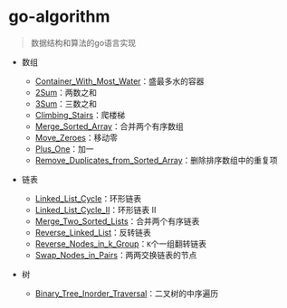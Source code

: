 # go-algorithm

> 数据结构和算法的go语言实现


* 数组
  * [Container_With_Most_Water](https://github.com/damiony/go-algorithm/blob/master/list/Container_With_Most_Water.md)：盛最多水的容器
  * [2Sum](https://github.com/damiony/go-algorithm/blob/master/list/2Sum.md)：两数之和
  * [3Sum](https://github.com/damiony/go-algorithm/blob/master/list/3Sum.md)：三数之和
  * [Climbing_Stairs](https://github.com/damiony/go-algorithm/blob/master/list/Climbing_Stairs.md)：爬楼梯
  * [Merge_Sorted_Array](https://github.com/damiony/go-algorithm/blob/master/list/Merge_Sorted_Array.md)：合并两个有序数组
  * [Move_Zeroes](https://github.com/damiony/go-algorithm/blob/master/list/Move_Zeroes.md)：移动零
  * [Plus_One](https://github.com/damiony/go-algorithm/blob/master/list/Plus_One.md)：加一
  * [Remove_Duplicates_from_Sorted_Array](https://github.com/damiony/go-algorithm/blob/master/list/Remove_Duplicates_from_Sorted_Array.md)：删除排序数组中的重复项

* 链表
  * [Linked_List_Cycle](https://github.com/damiony/go-algorithm/blob/master/linked_list/Linked_List_Cycle.md)：环形链表
  * [Linked_List_Cycle_II](https://github.com/damiony/go-algorithm/blob/master/linked_list/Linked_List_Cycle_II.md)：环形链表 II
  * [Merge_Two_Sorted_Lists](https://github.com/damiony/go-algorithm/blob/master/linked_list/Merge_Two_Sorted_Lists.md)：合并两个有序链表
  * [Reverse_Linked_List](https://github.com/damiony/go-algorithm/blob/master/linked_list/Reverse_Linked_List.md)：反转链表
  * [Reverse_Nodes_in_k_Group](https://github.com/damiony/go-algorithm/blob/master/linked_list/Reverse_Nodes_in_k_Group.md)：`K`个一组翻转链表
  * [Swap_Nodes_in_Pairs](https://github.com/damiony/go-algorithm/blob/master/linked_list/Swap_Nodes_in_Pairs.md)：两两交换链表的节点

* 树
  * [Binary_Tree_Inorder_Traversal](https://github.com/damiony/go-algorithm/blob/master/tree/Binary_Tree_Inorder_Traversal.md)：二叉树的中序遍历